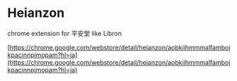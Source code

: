 # Heianzon
chrome extension for 平安堂 like Libron

[https://chrome.google.com/webstore/detail/heianzon/aobkiihmmmalfambojkpacinnpjmopam?hl=ja](https://chrome.google.com/webstore/detail/heianzon/aobkiihmmmalfambojkpacinnpjmopam?hl=ja)
